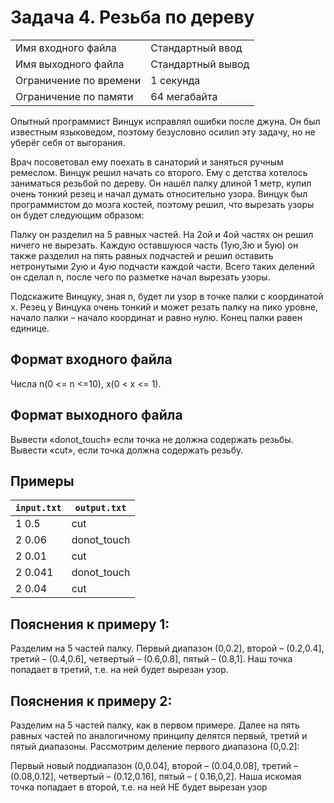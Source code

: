 # Задача 4. Резьба по дереву

|  |  |
| --- | --- |
| Имя входного файла | Стандартный ввод |
| Имя выходного файла | Стандартный вывод |
| Ограничение по времени | 1 секунда |
| Ограничение по памяти | 64 мегабайта |

Опытный программист Винцук исправлял ошибки после джуна. Он был известным языковедом, поэтому безусловно осилил эту
задачу, но не уберёг себя от выгорания.

Врач посоветовал ему поехать в санаторий и заняться ручным ремеслом. Винцук решил начать со второго. Ему с детства
хотелось заниматься резьбой по дереву. Он нашёл палку длиной 1 метр, купил очень тонкий резец и начал думать
относительно узора. Винцук был программистом до мозга костей, поэтому решил, что вырезать узоры он будет следующим
образом:

Палку он разделил на 5 равных частей. На 2ой и 4ой частях он решил ничего не вырезать. Каждую оставшуюся часть (1ую,3ю и
5ую) он также разделил на пять равных подчастей и решил оставить нетронутыми 2ую и 4ую подчасти каждой части. Всего
таких делений он сделал n, после чего по разметке начал вырезать узоры.
  
Подскажите Винцуку, зная n, будет ли узор в точке палки с координатой х. Резец у Винцука очень тонкий и может резать
палку на пико уровне, начало палки – начало координат и равно нулю. Конец палки равен единице.

## Формат входного файла

Числа n(0 <= n <=10), x(0 < x <= 1).

## Формат выходного файла

Вывести «donot_touch» если точка не должна содержать резьбы. Вывести «cut», если точка должна содержать резьбу.

## Примеры

| `input.txt` | `output.txt` |
| --- | --- |
| 1 0.5 | cut |
| 2 0.06 | donot_touch |
| 2 0.01 | cut |
| 2 0.041 | donot_touch |
| 2 0.04 | cut |

## Пояснения к примеру 1:

Разделим на 5 частей палку. Первый диапазон (0,0.2], второй – (0.2,0.4], третий – (0.4,0.6], четвертый – (0.6,0.8],
пятый – (0.8,1]. Наш точка попадает в третий, т.е. на ней будет вырезан узор.

## Пояснения к примеру 2:

Разделим на 5 частей палку, как в первом примере. Далее на пять равных частей по аналогичному принципу делятся первый,
третий и пятый диапазоны. Рассмотрим деление первого диапазона (0,0.2]:

Первый новый поддиапазон (0,0.04], второй – (0.04,0.08], третий – (0.08,0.12], четвертый – (0.12,0.16], пятый – (
0.16,0,2]. Наша искомая точка попадает в второй, т.е. на ней НЕ будет вырезан узор

